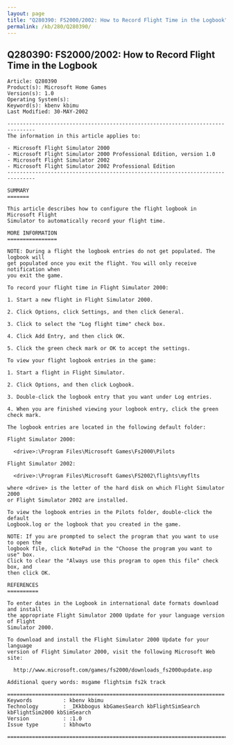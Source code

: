 ```yaml
---
layout: page
title: "Q280390: FS2000/2002: How to Record Flight Time in the Logbook"
permalink: /kb/280/Q280390/
---
```


## Q280390: FS2000/2002: How to Record Flight Time in the Logbook

	Article: Q280390
	Product(s): Microsoft Home Games
	Version(s): 1.0
	Operating System(s): 
	Keyword(s): kbenv kbimu
	Last Modified: 30-MAY-2002
	
	-------------------------------------------------------------------------------
	The information in this article applies to:
	
	- Microsoft Flight Simulator 2000 
	- Microsoft Flight Simulator 2000 Professional Edition, version 1.0 
	- Microsoft Flight Simulator 2002 
	- Microsoft Flight Simulator 2002 Professional Edition 
	-------------------------------------------------------------------------------
	
	SUMMARY
	=======
	
	This article describes how to configure the flight logbook in Microsoft Flight
	Simulator to automatically record your flight time.
	
	MORE INFORMATION
	================
	
	NOTE: During a flight the logbook entries do not get populated. The logbook will
	get populated once you exit the flight. You will only receive notification when
	you exit the game.
	
	To record your flight time in Flight Simulator 2000:
	
	1. Start a new flight in Flight Simulator 2000.
	
	2. Click Options, click Settings, and then click General.
	
	3. Click to select the "Log flight time" check box.
	
	4. Click Add Entry, and then click OK.
	
	5. Click the green check mark or OK to accept the settings.
	
	To view your flight logbook entries in the game:
	
	1. Start a flight in Flight Simulator.
	
	2. Click Options, and then click Logbook.
	
	3. Double-click the logbook entry that you want under Log entries.
	
	4. When you are finished viewing your logbook entry, click the green check mark.
	
	The logbook entries are located in the following default folder:
	
	Flight Simulator 2000:
	
	  <drive>:\Program Files\Microsoft Games\Fs2000\Pilots
	
	Flight Simulator 2002:
	
	  <drive>:\Program Files\Microsoft Games\FS2002\flights\myflts
	
	where <drive> is the letter of the hard disk on which Flight Simulator 2000
	or Flight Simulator 2002 are installed.
	
	To view the logbook entries in the Pilots folder, double-click the default
	Logbook.log or the logbook that you created in the game.
	
	NOTE: If you are prompted to select the program that you want to use to open the
	logbook file, click NotePad in the "Choose the program you want to use" box.
	Click to clear the "Always use this program to open this file" check box, and
	then click OK.
	
	REFERENCES
	==========
	
	To enter dates in the Logbook in international date formats download and install
	the appropriate Flight Simulator 2000 Update for your language version of Flight
	Simulator 2000.
	
	To download and install the Flight Simulator 2000 Update for your language
	version of Flight Simulator 2000, visit the following Microsoft Web site:
	
	  http://www.microsoft.com/games/fs2000/downloads_fs2000update.asp
	
	Additional query words: msgame flightsim fs2k track
	
	======================================================================
	Keywords          : kbenv kbimu 
	Technology        : _IKkbbogus kbGamesSearch kbFlightSimSearch kbFlightSim2000 kbSimSearch
	Version           : :1.0
	Issue type        : kbhowto
	
	=============================================================================
	
